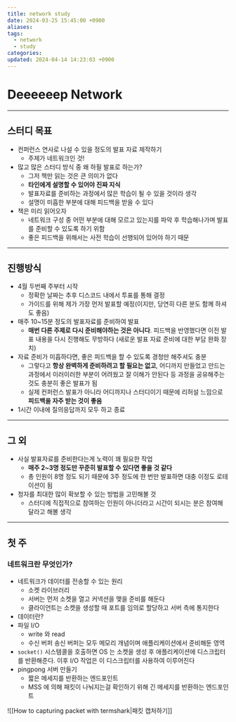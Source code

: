 ```yaml
---
title: network study
date: 2024-03-25 15:45:00 +0900
aliases: 
tags:
  - network
  - study
categories: 
updated: 2024-04-14 14:23:03 +0900
---
```


# Deeeeeep Network

---

## 스터디 목표

- 컨퍼런스 연사로 나설 수 있을 정도의 발표 자료 제작하기
    - 주제가 네트워크인 것!
- 많고 많은 스터디 방식 중 왜 하필 발표로 하는가?
    - 그저 책만 읽는 것은 큰 의미가 없다
    - **타인에게 설명할 수 있어야 진짜 지식**
    - 발표자료를 준비하는 과정에서 많은 학습이 될 수 있을 것이라 생각
    - 설명이 미흡한 부분에 대해 피드백을 받을 수 있다
- 책은 미리 읽어오자
    - 네트워크 구성 중 어떤 부분에 대해 모르고 있는지를 파악 후 학습해나가며 발표를 준비할 수 있도록 하기 위함
    - 좋은 피드백을 위해서는 사전 학습이 선행되어 있어야 하기 때문

---

## 진행방식

- 4월 두번째 주부터 시작
    - 정확한 날짜는 추후 디스코드 내에서 투표를 통해 결정
    - 가이드를 위해 제가 가장 먼저 발표할 예정(이지만, 당연히 다른 분도 함께 하셔도 좋음)
- 매주 10~15분 정도의 발표자료를 준비하여 발표
    - **매번 다른 주제로 다시 준비해야하는 것은 아니다**. 피드백을 반영했다면 이전 발표 내용을 다시 진행해도 무방하다 (새로운 발표 자료 준비에 대한 부담 완화 장치)
- 자료 준비가 미흡하다면, 좋은 피드백을 할 수 있도록 경청만 해주셔도 충분
    - 그렇다고 **항상 완벽하게 준비하려고 할 필요는 없고**, 어디까지 만들었고 만드는 과정에서 이러이러한 부분이 어려웠고 잘 이해가 안된다 등 과정을 공유해주는 것도 충분히 좋은 발표가 됨
    - 실제 컨퍼런스 발표가 아니라 어디까지나 스터디이기 때문에 리허설 느낌으로 **피드백을 자주 받는 것이 좋음**
- 1시간 이내에 질의응답까지 모두 하고 종료

---

## 그 외

- 사실 발표자료를 준비한다는게 노력이 꽤 필요한 작업
    - **매주 2~3명 정도만 꾸준히 발표할 수 있다면 좋을 것 같다**
    - 총 인원이 8명 정도 되기 때문에 3주 정도에 한 번만 발표하면 대충 이정도 로테이션이 됨
- 청자를 최대한 많이 확보할 수 있는 방법을 고민해볼 것
    - 스터디에 직접적으로 참여하는 인원이 아니더라고 시간이 되시는 분은 참여해달라고 해볼 생각

---

## 첫 주

### 네트워크란 무엇인가?

- 네트워크가 데이터를 전송할 수 있는 원리
    - 소켓 라이브러리
    - 서버는 먼저 소켓을 열고 커넥션을 맺을 준비를 해둔다
    - 클라이언트는 소켓을 생성할 때 포트를 임의로 할당하고 서버 측에 통지한다
- 데이터란?
- 파일 I/O
    - write 와 read
    - 수신 버퍼 송신 버퍼는 모두 메모리 개념이며 애플리케이션에서 준비해둔 영역
- `socket()` 시스템콜을 호출하면 OS 는 소켓을 생성 후 애플리케이션에 디스크립터를 반환해준다. 이후 I/O 작업은 이 디스크립터를 사용하여 이루어진다
- pingpong 서버 만들기
    - 짧은 메세지를 반환하는 엔드포인트
    - MSS 에 의해 패킷이 나눠지는걸 확인하기 위해 긴 메세지를 반환하는 엔드포인트

![[How to capturing packet with termshark|패킷 캡처하기]]
